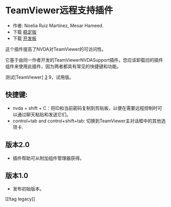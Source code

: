 # TeamViewer远程支持插件 #

*	作者: Noelia Ruiz Martínez, Mesar Hameed.
*	下载 [稳定版][1]
*	下载 [开发板][2]

这个插件提高了NVDA对TeamViewer的可访问性。

它基于由同一作者开发的TeamViewerNVDASupport插件。您应该卸载旧的插件组件来使用此插件，因为两者都具有常见的快捷键和功能。

测试[TeamViewer] [3] 9，试用版。

## 快捷键: ##

*	nvda + shift + C：将ID和当前密码复制到剪贴板，以便在需要远程控制时可以通过聊天粘贴和发送它们。
*	control+tab and control+shift+tab: 切换到TeamViewer主对话框中的其他选项卡.

## 版本2.0 ##
*	 插件帮助可从附加组件管理器获得。

## 版本1.0 ##
*	 发布初始版本。

[[!tag legacy]]

[1]: https://addons.nvda-project.org/files/get.php?file=tv

[2]: https://addons.nvda-project.org/files/get.php?file=tv-dev

[3]: https://www.teamviewer.com
